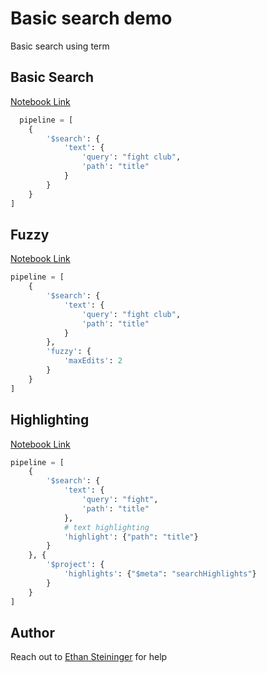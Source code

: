 # Basic search demo

Basic search using term

## Basic Search

[Notebook Link](https://github.com/esteininger/atlas-search-patterns/tree/master/foundations/2-build)

```python
  pipeline = [
    {
        '$search': {
            'text': {
                'query': "fight club",
                'path': "title"
            }
        }
    }
]
```

## Fuzzy

[Notebook Link](https://github.com/esteininger/atlas-search-patterns/tree/master/foundations/2-build)

```python
pipeline = [
    {
        '$search': {
            'text': {
                'query': "fight club",
                'path': "title"
            }
        },
        'fuzzy': {
            'maxEdits': 2
        }
    }
]
```

## Highlighting

[Notebook Link](https://github.com/esteininger/atlas-search-patterns/tree/master/foundations/2-build)


```python
pipeline = [
    {
        '$search': {
            'text': {
                'query': "fight",
                'path': "title"
            },
            # text highlighting
            'highlight': {"path": "title"}
        }
    }, {
        '$project': {
            'highlights': {"$meta": "searchHighlights"}
        }
    }
]

```

## Author
Reach out to [Ethan Steininger](https://github.com/esteininger) for help

